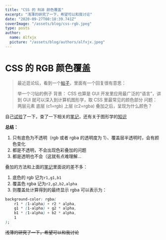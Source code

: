 ```yaml
---
title: "CSS 的 RGB 颜色覆盖"
excerpt: "浅薄的研究了一下，希望可以和我讨论"
date: "2020-09-27T08:18:39.741Z"
coverImage: "/assets/blog/css-rgb.jpeg"
type: posts
author:
  name: Alfxjx
  picture: "/assets/blog/authors/alfxjx.jpeg"
---
```


# CSS 的 RGB 颜色覆盖

> 最近逛论坛，看到一个[帖子](https://www.v2ex.com/t/653679#reply73)，里面有一个回复很有意思：
>
> 举一个刁钻的例子
> 背景：
> CSS 也算是 GUI 开发里应用最广泛的“语言”，讲到 GUI 就可以深入到计算机图形学，取 CSS 里最常见的颜色部分
> 问题：
> 两层元素 底层 (c1=rgb) 上层 (c2=rgba) 叠加之后，呈现为什么颜色？

自己[试验](https://codepen.io/alfxjx/pen/KKpevpQ)了一下，查了一下相关的[笔记](https://www.cnblogs.com/xiyanhuakai/p/20200102_1625.html)，还有关于图形学的[知识](https://www.jianshu.com/p/6d9a3f39bb53)

**总结：**

1. 只有底色为不透明（rgb 或者 rgba 的透明度为 1）、覆盖层半透明时，会有颜色变化
2. 都是不透明，不会出现色彩叠加的问题
3. 都是透明也不会（这就有点难理解...

叠加的方法和上面的[笔记](https://www.cnblogs.com/xiyanhuakai/p/20200102_1625.html)里面说的差不多：

1. 底色的 rgb 记为`r1,g1,b1`
2. 覆盖色 rgba 记为`r2,g2,b2,alpha`
3. 则覆盖处计算得到的最终显示 rgba 可以表示为：

```css
background-color: rgba(
	r1 * (1-alpha) + r2 * alpha,
	g1 * (1-alpha) + g2 * alpha,
	b1 * (1-alpha) + b2 * alpha,
	1
);
```

~~浅薄的研究了一下，希望可以和我讨论~~
